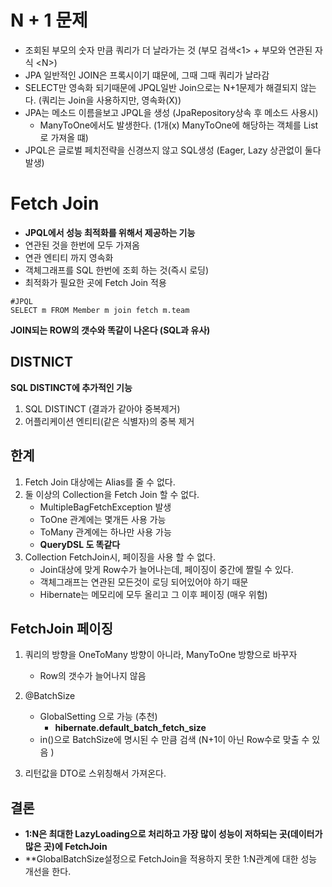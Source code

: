 # N + 1 문제
- 조회된 부모의 숫자 만큼 쿼리가 더 날라가는 것 (부모 검색\<1> + 부모와 연관된 자식 \<N>)
- JPA 일반적인 JOIN은 프록시이기 떄문에, 그때 그때 쿼리가 날라감 
- SELECT만 영속화 되기때문에 JPQL일반 Join으로는 N+1문제가 해결되지 않는다. (쿼리는 Join을 사용하지만, 영속화(X))
- JPA는 메소드 이름을보고 JPQL을 생성 (JpaRepository상속 후 메소드 사용시)
    - ManyToOne에서도 발생한다. (1개(x) ManyToOne에 해당하는 객체를 List로 가져올 떄)
- JPQL은 글로벌 페치전략을 신경쓰지 않고 SQL생성 (Eager, Lazy 상관없이 둘다 발생)

# Fetch Join
- **JPQL에서 성능 최적화를 위해서 제공하는 기능**
- 연관된 것을 한번에 모두 가져옴
- 연관 엔티티 까지 영속화
- 객체그래프를 SQL 한번에 조회 하는 것(즉시 로딩)
- 최적화가 필요한 곳에 Fetch Join 적용 
```jpaql
#JPQL
SELECT m FROM Member m join fetch m.team
```

**JOIN되는 ROW의 갯수와 똑같이 나온다 (SQL과 유사)**

## DISTNICT
**SQL DISTINCT에 추가적인 기능**

1. SQL DISTINCT (결과가 같아야 중복제거)
2. 어플리케이션 엔티티(같은 식별자)의 중복 제거

## 한계
1. Fetch Join 대상에는 Alias를 줄 수 없다.
2. 둘 이상의 Collection을 Fetch Join 할 수 없다.
    - MultipleBagFetchException 발생
    - ToOne 관계에는 몇개든 사용 가능
    - ToMany 관계에는 하나만 사용 가능
    - **QueryDSL 도 똑같다**
3. Collection FetchJoin시, 페이징을 사용 할 수 없다.
    - Join대상에 맞게 Row수가 늘어나는데, 페이징이 중간에 짤릴 수 있다.
    - 객체그래프는 연관된 모든것이 로딩 되어있어야 하기 때문
    - Hibernate는 메모리에 모두 올리고 그 이후 페이징 (매우 위험)

## FetchJoin 페이징
1.  쿼리의 방향을 OneToMany 방향이 아니라, ManyToOne 방향으로 바꾸자
    - Row의 갯수가 늘어나지 않음
2. @BatchSize
    - GlobalSetting 으로 가능 (추천)
        - **hibernate.default_batch_fetch_size**
    - in()으로 BatchSize에 명시된 수 만큼 검색 (N+1이 아닌 Row수로 맞출 수 있음 ) 
    
3. 리턴값을 DTO로 스위칭해서 가져온다.

## 결론
- **1:N은 최대한 LazyLoading으로 처리하고 가장 많이 성능이 저하되는 곳(데이터가 많은 곳)에 FetchJoin**
- **GlobalBatchSize설정으로 FetchJoin을 적용하지 못한 1:N관계에 대한 성능 개선을 한다.
